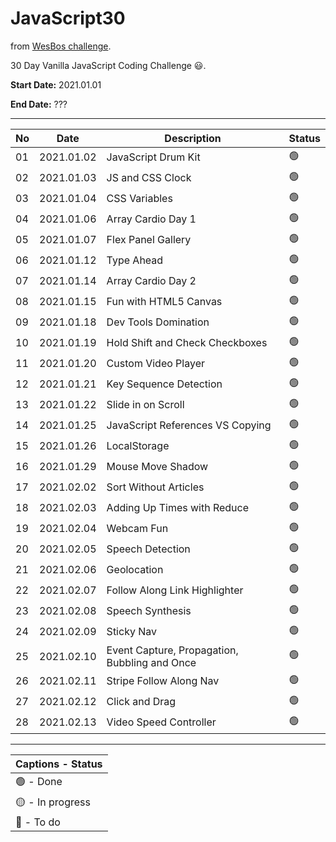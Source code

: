 # JavaScript30

from [WesBos challenge](https://javascript30.com). 

30 Day Vanilla JavaScript Coding Challenge 😃.

**Start Date:** 2021.01.01

**End Date:** ???

___

No | Date        | Description            | Status |
--|-----------|------------------------|---|
01 | 2021.01.02 | JavaScript Drum Kit | 🟢 |
02 | 2021.01.03 | JS and CSS Clock | 🟢 |
03 | 2021.01.04 | CSS Variables | 🟢 |
04 | 2021.01.06 | Array Cardio Day 1 | 🟢 |
05 | 2021.01.07 | Flex Panel Gallery | 🟢 |
06 | 2021.01.12 | Type Ahead | 🟢 |
07 | 2021.01.14 | Array Cardio Day 2 | 🟢 |
08 | 2021.01.15 | Fun with HTML5 Canvas | 🟢 |
09 | 2021.01.18 | Dev Tools Domination | 🟢 |
10 | 2021.01.19 | Hold Shift and Check Checkboxes | 🟢 |
11 | 2021.01.20 | Custom Video Player | 🟢 |
12 | 2021.01.21 | Key Sequence Detection | 🟢 |
13 | 2021.01.22 | Slide in on Scroll | 🟢 |
14 | 2021.01.25 | JavaScript References VS Copying | 🟢 |
15 | 2021.01.26 | LocalStorage | 🟢 |
16 | 2021.01.29 | Mouse Move Shadow | 🟢 |
17 | 2021.02.02 | Sort Without Articles | 🟢 |
18 | 2021.02.03 | Adding Up Times with Reduce | 🟢 |
19 | 2021.02.04 | Webcam Fun | 🟢 |
20 | 2021.02.05 | Speech Detection | 🟢 |
21 | 2021.02.06 | Geolocation | 🟢 |
22 | 2021.02.07 | Follow Along Link Highlighter | 🟢 |
23 | 2021.02.08 | Speech Synthesis | 🟢 |
24 | 2021.02.09 | Sticky Nav | 🟢 |
25 | 2021.02.10 | Event Capture, Propagation, Bubbling and Once | 🟢 |
26 | 2021.02.11 | Stripe Follow Along Nav | 🟢 |
27 | 2021.02.12 | Click and Drag | 🟢 |
28 | 2021.02.13 | Video Speed Controller | 🟢 |
___

| Captions - Status |
|---------|
| 🟢 - Done |
| 🟡 - In progress |
| 🔴 - To do |
